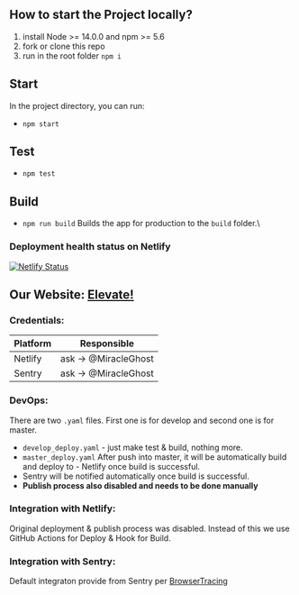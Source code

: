 ## How to start the Project locally?

1. install Node >= 14.0.0 and npm >= 5.6
2. fork or clone this repo
3. run in the root folder `npm i`

## Start
In the project directory, you can run:

- `npm start`
## Test
- `npm test`

## Build
-  `npm run build`
Builds the app for production to the `build` folder.\

### Deployment health status on Netlify
[![Netlify Status](https://api.netlify.com/api/v1/badges/d970d231-098d-42b7-ba27-11da29fad47b/deploy-status)](https://app.netlify.com/sites/glittering-dango-8f0cb8/deploys)

## Our Website: [Elevate!](https://glittering-dango-8f0cb8.netlify.app/)

### Credentials:

| Platform | Responsible          |
| -------- | -------------------- |
| Netlify  | ask -> @MiracleGhost |
| Sentry   | ask -> @MiracleGhost |

### DevOps:
There are two `.yaml` files. First one is for develop and second one is for master. 
- `develop_deploy.yaml` - just make test & build, nothing more.
- `master_deploy.yaml` After push into master, it will be automatically build and deploy to - Netlify once build is successful. 
- Sentry will be notified automatically once build is successful. 
- **Publish process also disabled and needs to be done manually**
### Integration with Netlify:
Original deployment & publish process was disabled. Instead of this we use GitHub Actions for Deploy & Hook for Build.

### Integration with Sentry:
Default integraton provide from Sentry per [BrowserTracing](https://docs.sentry.io/platforms/javascript/performance/instrumentation/automatic-instrumentation/)